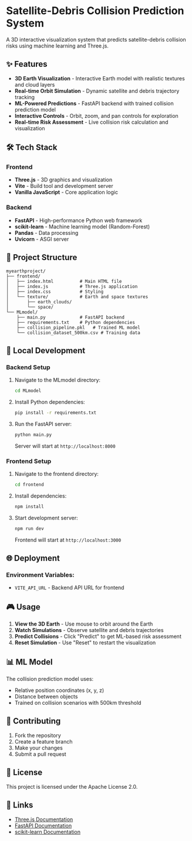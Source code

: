 # Satellite-Debris Collision Prediction System

A 3D interactive visualization system that predicts satellite-debris collision risks using machine learning and Three.js.

## ✨ Features

- **3D Earth Visualization** - Interactive Earth model with realistic textures and cloud layers
- **Real-time Orbit Simulation** - Dynamic satellite and debris trajectory tracking
- **ML-Powered Predictions** - FastAPI backend with trained collision prediction model
- **Interactive Controls** - Orbit, zoom, and pan controls for exploration
- **Real-time Risk Assessment** - Live collision risk calculation and visualization

## 🛠️ Tech Stack

### Frontend
- **Three.js** - 3D graphics and visualization
- **Vite** - Build tool and development server
- **Vanilla JavaScript** - Core application logic

### Backend
- **FastAPI** - High-performance Python web framework
- **scikit-learn** - Machine learning model (Random-Forest)
- **Pandas** - Data processing
- **Uvicorn** - ASGI server

## 📁 Project Structure

```
myearthproject/
├── frontend/
│   ├── index.html          # Main HTML file
│   ├── index.js            # Three.js application
│   ├── index.css           # Styling
│   └── texture/            # Earth and space textures
│       ├── earth_clouds/
│       └── space/
└── MLmodel/
    ├── main.py             # FastAPI backend
    ├── requirements.txt    # Python dependencies
    ├── collision_pipeline.pkl   # Trained ML model
    └── collision_dataset_500km.csv # Training data
```

## 🚀 Local Development

### Backend Setup
1. Navigate to the MLmodel directory:
   ```bash
   cd MLmodel
   ```

2. Install Python dependencies:
   ```bash
   pip install -r requirements.txt
   ```

3. Run the FastAPI server:
   ```bash
   python main.py
   ```
   Server will start at `http://localhost:8000`

### Frontend Setup
1. Navigate to the frontend directory:
   ```bash
   cd frontend
   ```

2. Install dependencies:
   ```bash
   npm install
   ```

3. Start development server:
   ```bash
   npm run dev
   ```
   Frontend will start at `http://localhost:3000`

## 🌐 Deployment



### Environment Variables:
- `VITE_API_URL` - Backend API URL for frontend

## 🎮 Usage

1. **View the 3D Earth** - Use mouse to orbit around the Earth
2. **Watch Simulations** - Observe satellite and debris trajectories
3. **Predict Collisions** - Click "Predict" to get ML-based risk assessment
4. **Reset Simulation** - Use "Reset" to restart the visualization

## 📊 ML Model

The collision prediction model uses:
- Relative position coordinates (x, y, z)
- Distance between objects
- Trained on collision scenarios with 500km threshold

## 🤝 Contributing

1. Fork the repository
2. Create a feature branch
3. Make your changes
4. Submit a pull request

## 📄 License

This project is licensed under the Apache License 2.0.

## 🔗 Links

- [Three.js Documentation](https://threejs.org/docs/)
- [FastAPI Documentation](https://fastapi.tiangolo.com/)
- [scikit-learn Documentation](https://scikit-learn.org/)

